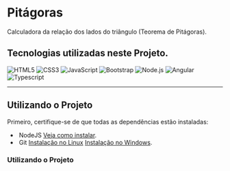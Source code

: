 # Pitágoras
Calculadora da relação dos lados do triângulo (Teorema de Pitágoras).

## Tecnologias utilizadas neste Projeto.
![HTML5](https://img.shields.io/badge/-HTML5-333333?style=flat&logo=HTML5)
![CSS3](https://img.shields.io/badge/-CSS-333333?style=flat&logo=CSS3&logoColor=1572B6)
![JavaScript](https://img.shields.io/badge/-JavaScript-333333?style=flat&logo=javascript)
![Bootstrap](https://img.shields.io/badge/-Bootstrap-333333?style=flat&logo=bootstrap&logoColor=563D7C)
![Node.js](https://img.shields.io/badge/-Node.js-333333?style=flat&logo=node.js)
![Angular](https://img.shields.io/badge/-Angular-333333?style=flat&logo=angular)
![Typescript](https://img.shields.io/badge/-Typescript-333333?style=flat&logo=typescript)

---

## Utilizando o Projeto

Primeiro, certifique-se de que todas as dependências estão instaladas:

 - &nbsp;NodeJS [Veja como instalar](https://nodejs.org/pt-br/download/).
 - &nbsp;Git [Instalação no Linux](https://balta.io/blog/git-github-primeiros-passos#instala%C3%A7%C3%A3o-do-git) [Instalação no Windows](https://dicasdeprogramacao.com.br/como-instalar-o-git-no-windows/).
 
### Utilizando o Projeto
 
